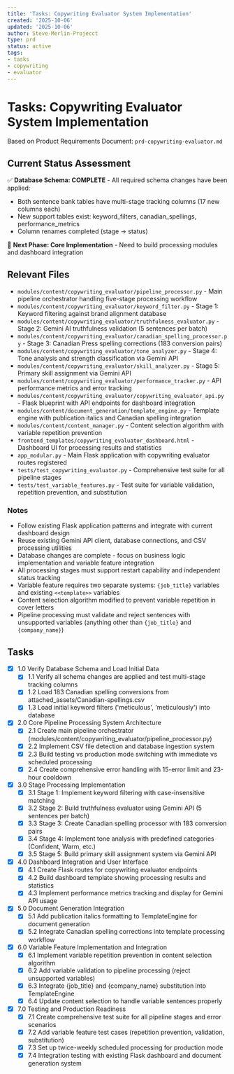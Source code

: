 ```yaml
---
title: 'Tasks: Copywriting Evaluator System Implementation'
created: '2025-10-06'
updated: '2025-10-06'
author: Steve-Merlin-Projecct
type: prd
status: active
tags:
- tasks
- copywriting
- evaluator
---
```


# Tasks: Copywriting Evaluator System Implementation

Based on Product Requirements Document: `prd-copywriting-evaluator.md`

## Current Status Assessment

✅ **Database Schema: COMPLETE** - All required schema changes have been applied:
- Both sentence bank tables have multi-stage tracking columns (17 new columns each)
- New support tables exist: keyword_filters, canadian_spellings, performance_metrics
- Column renames completed (stage → status)

🔧 **Next Phase: Core Implementation** - Need to build processing modules and dashboard integration

## Relevant Files

- `modules/content/copywriting_evaluator/pipeline_processor.py` - Main pipeline orchestrator handling five-stage processing workflow
- `modules/content/copywriting_evaluator/keyword_filter.py` - Stage 1: Keyword filtering against brand alignment database  
- `modules/content/copywriting_evaluator/truthfulness_evaluator.py` - Stage 2: Gemini AI truthfulness validation (5 sentences per batch)
- `modules/content/copywriting_evaluator/canadian_spelling_processor.py` - Stage 3: Canadian Press spelling corrections (183 conversion pairs)
- `modules/content/copywriting_evaluator/tone_analyzer.py` - Stage 4: Tone analysis and strength classification via Gemini API
- `modules/content/copywriting_evaluator/skill_analyzer.py` - Stage 5: Primary skill assignment via Gemini API
- `modules/content/copywriting_evaluator/performance_tracker.py` - API performance metrics and error tracking
- `modules/content/copywriting_evaluator/copywriting_evaluator_api.py` - Flask blueprint with API endpoints for dashboard integration
- `modules/content/document_generation/template_engine.py` - Template engine with publication italics and Canadian spelling integration
- `modules/content/content_manager.py` - Content selection algorithm with variable repetition prevention
- `frontend_templates/copywriting_evaluator_dashboard.html` - Dashboard UI for processing results and statistics
- `app_modular.py` - Main Flask application with copywriting evaluator routes registered
- `tests/test_copywriting_evaluator.py` - Comprehensive test suite for all pipeline stages
- `tests/test_variable_features.py` - Test suite for variable validation, repetition prevention, and substitution

### Notes

- Follow existing Flask application patterns and integrate with current dashboard design
- Reuse existing Gemini API client, database connections, and CSV processing utilities
- Database changes are complete - focus on business logic implementation and variable feature integration
- All processing stages must support restart capability and independent status tracking
- Variable feature requires two separate systems: `{job_title}` variables and existing `<<template>>` variables
- Content selection algorithm modified to prevent variable repetition in cover letters
- Pipeline processing must validate and reject sentences with unsupported variables (anything other than `{job_title}` and `{company_name}`)

## Tasks

- [x] 1.0 Verify Database Schema and Load Initial Data
  - [x] 1.1 Verify all schema changes are applied and test multi-stage tracking columns
  - [x] 1.2 Load 183 Canadian spelling conversions from attached_assets/Canadian-spellings.csv
  - [x] 1.3 Load initial keyword filters ('meticulous', 'meticulously') into database
- [x] 2.0 Core Pipeline Processing System Architecture
  - [x] 2.1 Create main pipeline orchestrator (modules/content/copywriting_evaluator/pipeline_processor.py)
  - [x] 2.2 Implement CSV file detection and database ingestion system
  - [x] 2.3 Build testing vs production mode switching with immediate vs scheduled processing
  - [x] 2.4 Create comprehensive error handling with 15-error limit and 23-hour cooldown
- [x] 3.0 Stage Processing Implementation  
  - [x] 3.1 Stage 1: Implement keyword filtering with case-insensitive matching
  - [x] 3.2 Stage 2: Build truthfulness evaluator using Gemini API (5 sentences per batch)
  - [x] 3.3 Stage 3: Create Canadian spelling processor with 183 conversion pairs
  - [x] 3.4 Stage 4: Implement tone analysis with predefined categories (Confident, Warm, etc.)
  - [x] 3.5 Stage 5: Build primary skill assignment system via Gemini API
- [x] 4.0 Dashboard Integration and User Interface
  - [x] 4.1 Create Flask routes for copywriting evaluator endpoints
  - [x] 4.2 Build dashboard template showing processing results and statistics
  - [x] 4.3 Implement performance metrics tracking and display for Gemini API usage
- [x] 5.0 Document Generation Integration
  - [x] 5.1 Add publication italics formatting to TemplateEngine for document generation
  - [x] 5.2 Integrate Canadian spelling corrections into template processing workflow
- [x] 6.0 Variable Feature Implementation and Integration
  - [x] 6.1 Implement variable repetition prevention in content selection algorithm
  - [x] 6.2 Add variable validation to pipeline processing (reject unsupported variables)
  - [x] 6.3 Integrate {job_title} and {company_name} substitution into TemplateEngine
  - [x] 6.4 Update content selection to handle variable sentences properly
- [x] 7.0 Testing and Production Readiness
  - [x] 7.1 Create comprehensive test suite for all pipeline stages and error scenarios
  - [x] 7.2 Add variable feature test cases (repetition prevention, validation, substitution)
  - [x] 7.3 Set up twice-weekly scheduled processing for production mode
  - [x] 7.4 Integration testing with existing Flask dashboard and document generation system